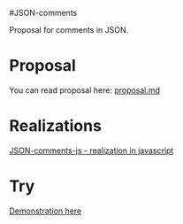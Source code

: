 #JSON-comments

Proposal for comments in JSON.

# Proposal
You can read proposal here: [proposal.md](proposal.md)

# Realizations
[JSON-comments-js - realization in javascript](https://github.com/noway421/JSON-comments-js)

# Try
[Demonstration here](http://noway421.github.io/JSON-comments/try)
